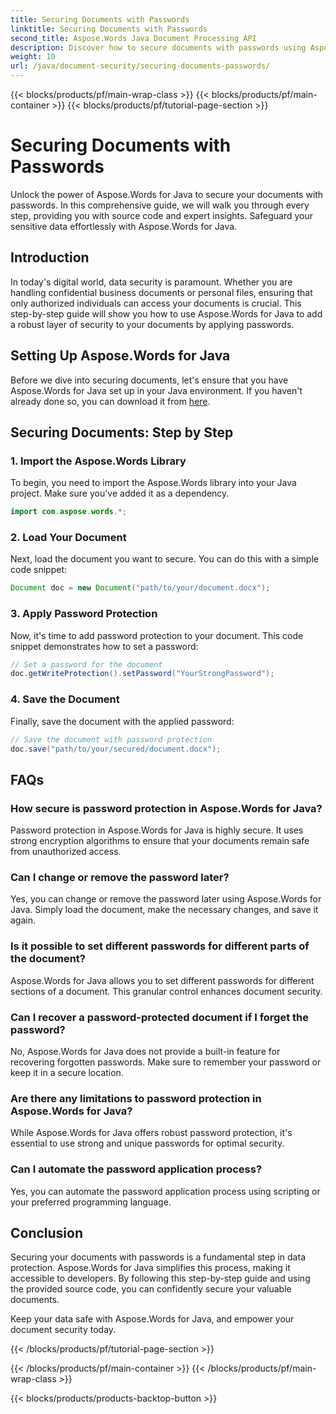 ```yaml
---
title: Securing Documents with Passwords
linktitle: Securing Documents with Passwords
second_title: Aspose.Words Java Document Processing API
description: Discover how to secure documents with passwords using Aspose.Words for Java. This step-by-step guide includes source code and expert tips. Keep your data protected.
weight: 10
url: /java/document-security/securing-documents-passwords/
---
```


{{< blocks/products/pf/main-wrap-class >}}
{{< blocks/products/pf/main-container >}}
{{< blocks/products/pf/tutorial-page-section >}}

# Securing Documents with Passwords


Unlock the power of Aspose.Words for Java to secure your documents with passwords. In this comprehensive guide, we will walk you through every step, providing you with source code and expert insights. Safeguard your sensitive data effortlessly with Aspose.Words for Java.


## Introduction

In today's digital world, data security is paramount. Whether you are handling confidential business documents or personal files, ensuring that only authorized individuals can access your documents is crucial. This step-by-step guide will show you how to use Aspose.Words for Java to add a robust layer of security to your documents by applying passwords.

## Setting Up Aspose.Words for Java

Before we dive into securing documents, let's ensure that you have Aspose.Words for Java set up in your Java environment. If you haven't already done so, you can download it from [here](https://releases.aspose.com/words/java/).

## Securing Documents: Step by Step

### 1. Import the Aspose.Words Library

To begin, you need to import the Aspose.Words library into your Java project. Make sure you've added it as a dependency.

```java
import com.aspose.words.*;
```

### 2. Load Your Document

Next, load the document you want to secure. You can do this with a simple code snippet:

```java
Document doc = new Document("path/to/your/document.docx");
```

### 3. Apply Password Protection

Now, it's time to add password protection to your document. This code snippet demonstrates how to set a password:

```java
// Set a password for the document
doc.getWriteProtection().setPassword("YourStrongPassword");
```

### 4. Save the Document

Finally, save the document with the applied password:

```java
// Save the document with password protection
doc.save("path/to/your/secured/document.docx");
```

## FAQs

### How secure is password protection in Aspose.Words for Java?

Password protection in Aspose.Words for Java is highly secure. It uses strong encryption algorithms to ensure that your documents remain safe from unauthorized access.

### Can I change or remove the password later?

Yes, you can change or remove the password later using Aspose.Words for Java. Simply load the document, make the necessary changes, and save it again.

### Is it possible to set different passwords for different parts of the document?

Aspose.Words for Java allows you to set different passwords for different sections of a document. This granular control enhances document security.

### Can I recover a password-protected document if I forget the password?

No, Aspose.Words for Java does not provide a built-in feature for recovering forgotten passwords. Make sure to remember your password or keep it in a secure location.

### Are there any limitations to password protection in Aspose.Words for Java?

While Aspose.Words for Java offers robust password protection, it's essential to use strong and unique passwords for optimal security.

### Can I automate the password application process?

Yes, you can automate the password application process using scripting or your preferred programming language.

## Conclusion

Securing your documents with passwords is a fundamental step in data protection. Aspose.Words for Java simplifies this process, making it accessible to developers. By following this step-by-step guide and using the provided source code, you can confidently secure your valuable documents.

Keep your data safe with Aspose.Words for Java, and empower your document security today.

{{< /blocks/products/pf/tutorial-page-section >}}

{{< /blocks/products/pf/main-container >}}
{{< /blocks/products/pf/main-wrap-class >}}

{{< blocks/products/products-backtop-button >}}
